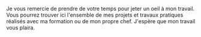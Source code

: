 Je vous remercie de prendre de votre temps pour jeter un oeil à mon travail. Vous pourrez trouver ici l'ensemble de mes projets et travaux pratiques réalisés avec ma formation
ou de mon propre chef. J'espère que mon travail vous plaira.
